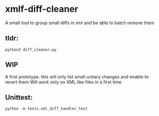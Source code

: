 # xmlf-diff-cleaner
A small tool to group small diffs in xml and be able to batch remove them

## tldr:
```
python3 diff_cleaner.py
```

## WIP
A first prototype.
this will only list small unitary changes and enable to revert them
Will work only on XML like files in a first time

## Unittest:
```
python -m tests.xml_diff_handler_test
```
